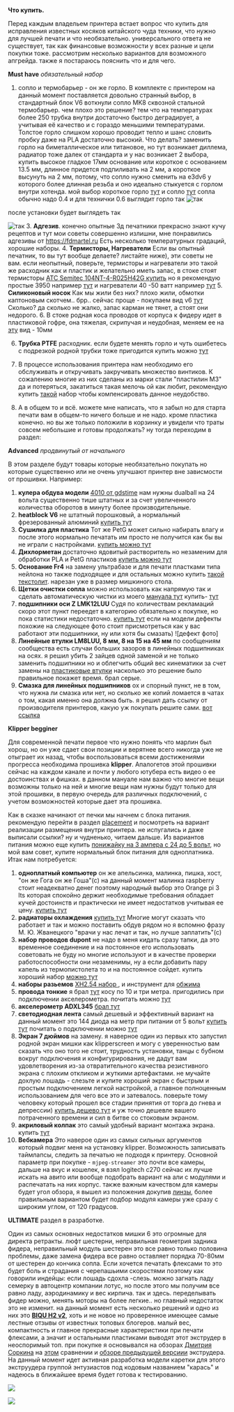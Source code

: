 **Что купить.**

Перед каждым владельем принтера встает вопрос что купить для исправления известных косяков китайского чуда техники, что нужно для лучшей печати и что необязательно. универсального ответа не существует, так как финансовые возможности у всех разные и цели покупки тоже. рассмотрим несколько вариантов для возможного апгрейда. также я постараюсь пояснить что и для чего.

**Must have** *обязательный набор*
1. сопло и термобарьер - он же горло. В комплекте с принтером на данный момент поставляется довольно странный выбор, в стандартный блок V6 воткнули  сопло MK8  сквозной стальной термобарьер. чем плохо это решение? тем что на температурах более 250 трубка внутри достаточно быстро деградирует, а учитывая её качество и с гораздо меньшими температурами. Толстое горло слишком хорошо проводит тепло и шанс словить пробку даже на PLA достаточно высокий. Что делать? заменить горло на биметаллическое или титановое, но тут возникает диллема, радиатор тоже далек от стандарта и у нас возникает 2 выбора, купить высокое гладкое 17мм основание или короткое с основанием 13.5 мм, длинное придется подпиливать на 2 мм, а короткое высунуть на 2 мм, потому, что сопло нужно сменить на e3dv6 у которого более длинная резьба и оно идеально стыкуется с горлом внутри хотенда. мой выбор короткое горло [тут](http://alii.pub/6i45v0) и сопло  [тут](http://alii.pub/6i45y4) сопла обычно надо 0.4 и для технички 0.6  выглядит горло так  ![так](gorlo.jpg) 

после установки будет выглядеть так 

![так](soplo.jpg)
3. **Адгезив**. конечно опытные 3д печатники прекрасно знают кучу рецептов и тут мои советы совершенно излишни, мне понравились адгезивы от  https://fdmartel.ru Есть несколько температурных градаций, хорошие наборы. 
4.  **Термисторы, Нагреватели** Если вы опытный печатник, то вы тут вообще делаете? листайте ниже), эти советы не вам.  если неопытный, поверьте, термисторы и нагреватели это такой же  расходник как и пластик и желательно иметь запас, в стоке стоят  термисторы [ATC Semitec 104NT-4-R025H42G купить](https://www.ozon.ru/product/termistor-atc-semitec-104gt-2-v-gilze-ot-trianglelab-618437315/?from=share_android&sh=ZFl2bVhSMQ&utm_campaign=productpage_link&utm_medium=share_button&utm_source=smm&from=share_android) но я рекомендую простые 3950 например [тут](http://alii.pub/6i45pr) и нагреватели 40 -50 ватт например [тут](http://alii.pub/6i45p6)
5.  **Силиконовый носок** Как мы жили без них? плохо жили, обмотки каптоновым скотчем.. брр.. сейчас проще - покупаем вид v6 [тут](http://alii.pub/6i4618) Сколько? да сколько не жалко, запас карман не тянет, а стоят они недорого.
6. В стоке родная коса проводов от корпуса к фидеру идет в пластиковой гофре, она тяжелая, скрипучая и неудобная, меняем ее на [эту](http://alii.pub/6i479y) вид - 10мм

6. **Трубка PTFE** расходник. если будете менять горло и чуть ошибетесь с подрезкой родной трубки тоже пригодится купить можно [тут](http://alii.pub/6i47x3)
7. В процессе использования принтера нам необходимо его обслуживать и откручивать закручивать множество винтиков. К сожалению многие из них сделаны из марки стали "пластилин М3" да и потеряться, закатиться такая мелочь ой как любит, рекомендую купить [такой](http://alii.pub/6i48k8) набор чтобы компенсировать данное неудобство.

8.  А в общем то и всё. можете мне написать, что я забыл но для старта печати вам в общем-то ничего больше и не надо. кроме пластика конечно. но вы же только положили в корзинку и увидели что траты совсем небольшие и готовы продолжать? ну тогда переходим в раздел:

**Аdvanced** *продвинутый от начального*

 В этом разделе будут товары которые необязательно покупать но которые существенно или не очень улучшают принтер вне зависмости от прошивки. Например:

   1. **кулера обдува модели** [4010 от gdstime](http://alii.pub/6i49f5) нам нужны dualball на 24 вольта существенно тише штатных и за счет увеличенного количества оборотов в минуту более производительные.
   2. **heatblock V6** не штатный порошковый, а нормальный фрезерованный алюминий [купить тут](http://alii.pub/6i49pu)
   3. **Сушилка для пластика** Тот же PetG может сильно набирать влагу и после этого нормально печатать им просто не получится как бы вы не играли с настройками. [купить можно тут](http://alii.pub/6i4a39)
   4. **Дихлорметан** достаточно ядовитый растворитель но незаменим для обработки PLA и PetG пластиков [купить можно тут](https://market.yandex.ru/offer/adM95eCRRXghq39tuy6s3Q?utm_campaign=processing_email_old_notfollow&utm_source=email&utm_medium=trigger&utm_referrer=620&eh=b7f32770f214f23a33404650d59f52c6&ecid=processing&clid=620&pokupki=1&cpa=1)
   5. **Основание Fr4** на замену ультрабазе и для печати пластками типа нейлона но также подходящее и для остальных можно купить [такой текстолит](http://alii.pub/6i4ayk). нарезан уже в размер мишкиного стола.
   6. **Щетки очистки сопла** можно использовать как напрямую так и сделать автоматическую чистки из моего [мануала тут](../clean_nozle/readme.md) купить- [тут](http://alii.pub/6hz9dc)
   7. **подшипники оси Z LMK12LUU** Судя по количествам рекламаций скоро этот пункт переедет в категорию обязательно к покупке, но пока статистики недостаточно. [купить тут](http://alii.pub/6i4i5y) если на модели дефекты похожие на следующее фото стоит присмотреться как у вас работают эти подшипники, ну или хотя бы смазать) ![дефект фото]
   8. **Линейные втулки LM8LUU, 8 мм, 8 на 15 на 45 мм** по сообщениям сообщества есть случаи больших зазоров в линейных подшипниках на осях. я решил убить 2 зайцев одной заменой и не только заменить подшипники но и облегчить общий вес кинематики за счет замены на [пластиковые втулки](http://alii.pub/6i4hql) насколько это решение было правильное покажет время. брал серые.
   9. **Смазка для линейных подшипников** ох и спорный пункт, не в том, что нужна ли смазка или нет, но сколько же копий ломается  в чатах о том, какая именно она должна быть. я решил дать ссылку от производителя принтеров, какую уж покупать решите сами. [вот ссылка](http://alii.pub/6i4dci)
   
   
**Klipper begginer**

  Для современной печати первое что нужно понять что марлин был хорош, но он уже сдает свои позиции и верятнее всего никогда уже не отыграет их назад, чтобы воспользоваться всеми достижениями прогресса необходима прошивка **klipper**. Апалогетов этой прошивки сейчас на каждом канале и почти у любого ютубера есть видео о ее достоинствах и фишках. в данном мануале нам важно что многие вещи возможны только на ней и многие вещи нам нужны будут только для этой прошивки, в первую очередь для различных подключений,  с учетом возможностей которые дает эта прошивка. 
  
   Как в сказке начинают от печки мы начнем с блока питания. 
   рекомендую перейти в раздел [placement](../placement/readme.md) и посмотреть на вариант реализации размещения внутри принтера. не испугались и даже выписали ссылки? ну и чудненько, читаем дальше. Из вариантов питания можно еще купить  [понижайку на 3 ампера с 24 до 5 вольт](http://alii.pub/6i4dya), но мой вам совет, купите нормальный блок питания для одноплатника.  
   Итак нам потребуется:
   1. **одноплатный компьютер** он же апельсинка, малинка, пишка, хост, "он же Гога он же Гоша"(с) на данный момент малинка raspberry стоит неадекватно денег поэтому народный выбор это Orange pi 3 lts которая  спокойно держит необходимые требования обладает кучей достоинств и практически не имеет недостатков учитывая ее цену. [купить тут](http://alii.pub/6i4egk)
   2. **радиаторы охлаждения** [купить тут](http://alii.pub/6i4ejh) Многие могут сказать что работает и так и можно поставить обдув рядом но я вспомню фразу М. Ю. Жванецкого "врачи у нас лечат и так, но лучше заплатить"(с) 
   3. **набор проводов dupont** не надо в меня кидать сразу тапки, да это временное соединение и на постоянное его использовать советовать не буду но многие используют и в качестве проверки работоспособности они незаменимы, ну а если добавить пару капель из термопистолета то и на постоянное сойдет. купить хороший набор [можно тут](http://alii.pub/6i4fzs)
   4. **наборы разьемов** [XH2.54 набор ](http://alii.pub/6i4g7d),  и инструмент для [обжима](http://alii.pub/6i4ggb)
   5. **провода тонкие** я брал [тут](http://alii.pub/6i4goo) косу по 10 и три метра. пригодились при подключении акселерометра. почитать можно [тут](../adxl345_2_mcu/readme.md)
   6. **акселерометр ADXL345** [брал тут](http://alii.pub/6i4hje)
   7. **светодиодная лента** самый дешевый и эффективный вариант на данный момент это 144 диода на метр при питании от 5 вольт [купить тут](http://alii.pub/6i4gz6) почитать о подключении можно [тут](../led_rgb/readme.md)
   8. **Экран 7 дюймов** на замену. я наверное один из первых кто запустил родной экран мишки как klipperscreen и могу с уверенностью вам сказать что оно того не стоит, трудность установки, танцы с бубном вокруг подключения и конфигурирования,  не дадут вам удовлетворения из-за отвратительного качества резистивного экрана с плохим откликом и жуткими артефактами. не мучайте дохлую лошадь - слезьте и купите хороший экран с быстрым и простым подключением легкой настройкой, а главное полноценным использованием для чего все это и затевалось. поверьте тому человеку который прошел все стадии принятия от торга до гнева и депрессии) [купить дешево тут](http://alii.pub/6i4irx) и уж точно дешевле вашего потраченного времени и сил в битве со стоковым экраном.
   9. **акриловый колпак** это самый удобный вариант монтажа экрана. купить [тут](http://alii.pub/6i4m86)
   10. **Вебкамера** Это наверое один из самых сильных аргументов который подвиг меня на установку klipper. Возможность записывать таймлапсы, следить за печатью не подходя к принтеру. Основной параметр при покупке - `mjpeg-streamer`  это почти все камеры, дальше на вкус и кошелек, я взял logitech c270 сейчас их лучше искать на авито или вообще подобрать вариант на али с модулями и распечатать на них корпус. также важным качеством для камеры будет угол обзора, я вышел из положения докупив [линзы](http://alii.pub/6i4vxs), более правильным вариантом будет подбор модуля камеры уже сразу с широким углом, от 120 градусов.
   
   **ULTIMATE**  раздел в разработке.

   Один из самых основных недостатков мишки 6 это огромные для директа ретракты. люфт шестерни, неправильная геометрия задника фидера, неправильный модуль шестерен это все равно только половина проблемы, даже замена фидера все равно оставляет порядка 70-80мм от шестерен до кончика сопла. Если хочется печатать флексами то это будет боль и страдания с черепашьими скоростями поэтому как говорили индейцы: если лошадь сдохла -слезь. можно загнать ладу семерку в автоцентр компании лотус, но после этого мы получим все равно ладу, аэродинамику и вес кирпича. так и здесь. переделывать фидер можно, менять моторы на более легкие.. но главный недостаток это не изменит.  на данный момент есть несколько решений и одно из них это [**BIQU H2 v2**](http://alii.pub/6i4mxg), хоть и не новое но проверенное  имеющее самые лестные отзывы от известных топовых блогеров. малый вес, компактность и главное прекрасные характеристики при печати флексами, а значит и остальными пластиками выводят этот экструдер в неоспоримый топ. при покупке я основывался на обзорах [Дмитрия Соркина](https://www.youtube.com/c/SorkinDmitry) на  [этом](https://youtu.be/2bxKz0nOVpY) сравнении и [обзоре предыдущей версиии](https://youtu.be/n_B7iGDqVm0) экструдера.  На данный момент идет активная разработка модели каретки для этого экструудера группой энтузиастов под кодовым названием "карась" и надеюсь в ближайшее время будет готова к тестированию.
   
   ![ ](biqu.jpg)

![ ](biqu_h2.jpg)

  
